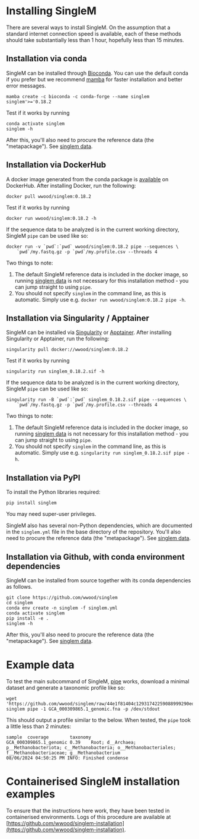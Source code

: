 # Installing SingleM

There are several ways to install SingleM. On the assumption that a standard internet connection speed is available, each of these methods should take substantially less than 1 hour, hopefully less than 15 minutes.

## Installation via conda
SingleM can be installed through
[Bioconda](https://anaconda.org/bioconda/singlem). You can use the default conda
if you prefer but we recommend [mamba](https://mamba.readthedocs.io/) for faster
installation and better error messages.

```
mamba create -c bioconda -c conda-forge --name singlem singlem'>='0.18.2
```

Test if it works by running
```
conda activate singlem
singlem -h
```
After this, you'll also need to procure the reference data (the "metapackage"). See [singlem data](/tools/data).


## Installation via DockerHub
A docker image generated from the conda package is [available](https://hub.docker.com/r/wwood/singlem) on DockerHub. After installing Docker, run the following:
```
docker pull wwood/singlem:0.18.2
```

Test if it works by running
```
docker run wwood/singlem:0.18.2 -h
```

If the sequence data to be analyzed is in the current working directory, SingleM `pipe` can be used like so:
```
docker run -v `pwd`:`pwd` wwood/singlem:0.18.2 pipe --sequences \
    `pwd`/my.fastq.gz -p `pwd`/my.profile.csv --threads 4
```
Two things to note:

1. The default SingleM reference data is included in the docker image, so running [singlem data](/tools/data) is not necessary for this installation method - you can jump straight to using `pipe`.
2. You should not specify `singlem` in the command line, as this is automatic. Simply use e.g. `docker run wwood/singlem:0.18.2 pipe -h`.


## Installation via Singularity / Apptainer
SingleM can be installed via [Singularity](https://sylabs.io/singularity/) or [Apptainer](https://apptainer.org). After installing Singularity or Apptainer, run the following:
```
singularity pull docker://wwood/singlem:0.18.2
```

Test if it works by running
```
singularity run singlem_0.18.2.sif -h
```

If the sequence data to be analyzed is in the current working directory, SingleM `pipe` can be used like so:
```
singularity run -B `pwd`:`pwd` singlem_0.18.2.sif pipe --sequences \
    `pwd`/my.fastq.gz -p `pwd`/my.profile.csv --threads 4
```
Two things to note:

1. The default SingleM reference data is included in the docker image, so running [singlem data](/tools/data) is not necessary for this installation method - you can jump straight to using `pipe`.
2. You should not specify `singlem` in the command line, as this is automatic. Simply use e.g. `singularity run singlem_0.18.2.sif pipe -h`.


## Installation via PyPI
To install the Python libraries required:
```
pip install singlem
```
You may need super-user privileges.

SingleM also has several non-Python dependencies, which are documented in the `singlem.yml` file in the base directory of the repository. You'll also need to procure the reference data (the "metapackage"). See [singlem data](/tools/data).


## Installation via Github, with conda environment dependencies
SingleM can be installed from source together with its conda dependencies as follows.

```
git clone https://github.com/wwood/singlem
cd singlem
conda env create -n singlem -f singlem.yml
conda activate singlem
pip install -e .
singlem -h
```

After this, you'll also need to procure the reference data (the "metapackage"). See [singlem data](/tools/data).

# Example data

To test the main subcommand of SingleM, [pipe](/tools/pipe) works, download a minimal dataset and generate a taxonomic profile like so:
```
wget 'https://github.com/wwood/singlem/raw/44e1f81404c12931742259088999290edbb271b3/test/data/methanobacteria/genomes/GCA_000309865.1_genomic.fna'
singlem pipe -1 GCA_000309865.1_genomic.fna -p /dev/stdout
```

This should output a profile similar to the below. When tested, the `pipe` took a little less than 2 minutes:
```
sample  coverage        taxonomy
GCA_000309865.1_genomic 0.39    Root; d__Archaea; p__Methanobacteriota; c__Methanobacteria; o__Methanobacteriales; f__Methanobacteriaceae; g__Methanobacterium
08/06/2024 04:50:25 PM INFO: Finished condense
```

# Containerised SingleM installation examples

To ensure that the instructions here work, they have been tested in containerised environments. Logs of this procedure are available at [https://github.com/wwood/singlem-installation](https://github.com/wwood/singlem-installation).
